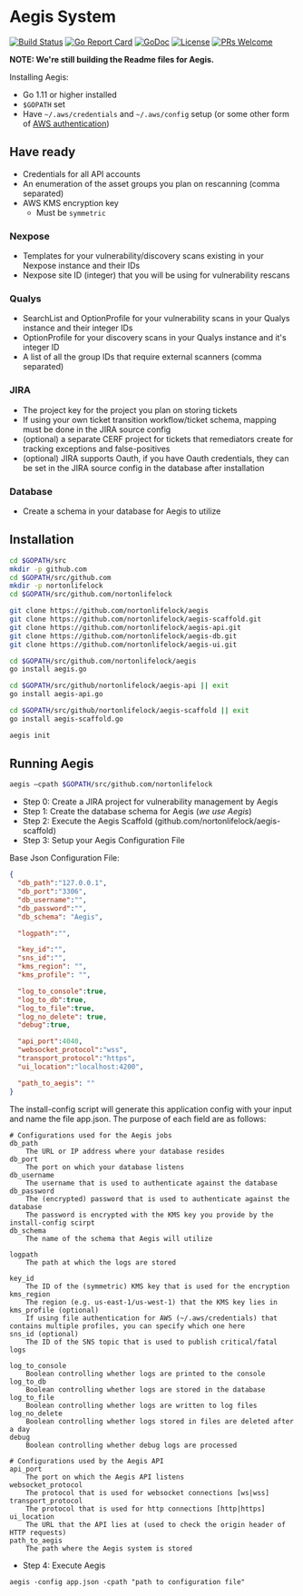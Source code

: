 # Aegis System

[![Build Status](https://api.travis-ci.org/nortonlifelock/aegis.svg?branch=master)](https://travis-ci.org/nortonlifelock/aegis)
[![Go Report Card](https://goreportcard.com/badge/github.com/nortonlifelock/aegis)](https://goreportcard.com/report/github.com/nortonlifelock/aegis)
[![GoDoc](https://godoc.org/github.com/nortonlifelock/aegis?status.svg)](https://godoc.org/github.com/nortonlifelock/aegis)
[![License](https://img.shields.io/badge/License-Apache%202.0-blue.svg)](https://opensource.org/licenses/Apache-2.0) [![PRs Welcome](https://img.shields.io/badge/PRs-welcome-brightgreen.svg)](http://makeapullrequest.com)

**NOTE: We're still building the Readme files for Aegis.**

Installing Aegis:

- Go 1.11 or higher installed
- `$GOPATH` set
- Have `~/.aws/credentials` and `~/.aws/config` setup (or some other form of [AWS authentication](https://docs.aws.amazon.com/sdk-for-go/v1/developer-guide/configuring-sdk.html#specifying-credentials))

## Have ready

- Credentials for all API accounts
- An enumeration of the asset groups you plan on rescanning (comma separated)
- AWS KMS encryption key
  - Must be `symmetric`

### Nexpose

- Templates for your vulnerability/discovery scans existing in your Nexpose instance and their IDs
- Nexpose site ID (integer) that you will be using for vulnerability rescans

### Qualys

- SearchList and OptionProfile for your vulnerability scans in your Qualys instance and their integer IDs
- OptionProfile for your discovery scans in your Qualys instance and it's integer ID
- A list of all the group IDs that require external scanners (comma separated)

### JIRA

- The project key for the project you plan on storing tickets
- If using your own ticket transition workflow/ticket schema, mapping must be done in the JIRA source config
- (optional) a separate CERF project for tickets that remediators create for tracking exceptions and false-positives
- (optional) JIRA supports Oauth, if you have Oauth credentials, they can be set in the JIRA source config in the database after installation

### Database

- Create a schema in your database for Aegis to utilize

## Installation

```sh
cd $GOPATH/src
mkdir -p github.com
cd $GOPATH/src/github.com
mkdir -p nortonlifelock
cd $GOPATH/src/github.com/nortonlifelock

git clone https://github.com/nortonlifelock/aegis
git clone https://github.com/nortonlifelock/aegis-scaffold.git
git clone https://github.com/nortonlifelock/aegis-api.git
git clone https://github.com/nortonlifelock/aegis-db.git
git clone https://github.com/nortonlifelock/aegis-ui.git

cd $GOPATH/src/github.com/nortonlifelock/aegis
go install aegis.go

cd $GOPATH/src/github/nortonlifelock/aegis-api || exit
go install aegis-api.go

cd $GOPATH/src/github/nortonlifelock/aegis-scaffold || exit
go install aegis-scaffold.go

aegis init
```

## Running Aegis

```sh
aegis –cpath $GOPATH/src/github.com/nortonlifelock
```



- Step 0: Create a JIRA project for vulnerability management by Aegis
- Step 1: Create the database schema for Aegis (*we use Aegis*)
- Step 2: Execute the Aegis Scaffold (github.com/nortonlifelock/aegis-scaffold)
- Step 3: Setup your Aegis Configuration File

Base Json Configuration File: 
```json
{
  "db_path":"127.0.0.1",
  "db_port":"3306",
  "db_username":"",
  "db_password":"",
  "db_schema": "Aegis",

  "logpath":"",

  "key_id":"",
  "sns_id":"",
  "kms_region": "",
  "kms_profile": "",

  "log_to_console":true,
  "log_to_db":true,
  "log_to_file":true,
  "log_no_delete": true,
  "debug":true,

  "api_port":4040,
  "websocket_protocol":"wss",
  "transport_protocol":"https",
  "ui_location":"localhost:4200",

  "path_to_aegis": ""
}
```

The install-config script will generate this application config with your input and name the file app.json. The purpose of each field are as follows:
```
# Configurations used for the Aegis jobs
db_path
    The URL or IP address where your database resides
db_port
    The port on which your database listens
db_username
    The username that is used to authenticate against the database
db_password
    The (encrypted) password that is used to authenticate against the database
    The password is encrypted with the KMS key you provide by the install-config scirpt
db_schema
    The name of the schema that Aegis will utilize

logpath
    The path at which the logs are stored

key_id
    The ID of the (symmetric) KMS key that is used for the encryption
kms_region
    The region (e.g. us-east-1/us-west-1) that the KMS key lies in
kms_profile (optional)
    If using file authentication for AWS (~/.aws/credentials) that contains multiple profiles, you can specify which one here
sns_id (optional)
    The ID of the SNS topic that is used to publish critical/fatal logs

log_to_console
    Boolean controlling whether logs are printed to the console
log_to_db
    Boolean controlling whether logs are stored in the database 
log_to_file
    Boolean controlling whether logs are written to log files
log_no_delete
    Boolean controlling whether logs stored in files are deleted after a day
debug
    Boolean controlling whether debug logs are processed
 
# Configurations used by the Aegis API
api_port
    The port on which the Aegis API listens
websocket_protocol
    The protocol that is used for websocket connections [ws|wss]    
transport_protocol
    The protocol that is used for http connections [http|https]
ui_location
    The URL that the API lies at (used to check the origin header of HTTP requests)
path_to_aegis
    The path where the Aegis system is stored
```

- Step 4: Execute Aegis
```
aegis -config app.json -cpath "path to configuration file"
```
